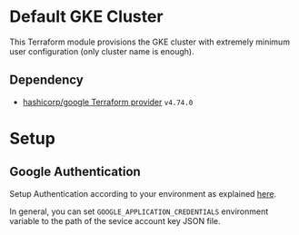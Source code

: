 # Default GKE Cluster

This Terraform module provisions the GKE cluster with extremely
minimum user configuration (only cluster name is enough).

## Dependency

- [hashicorp/google Terraform
  provider](https://registry.terraform.io/providers/hashicorp/google/latest)
  `v4.74.0`


# Setup

## Google Authentication

Setup Authentication according to your environment as explained
[here](https://registry.terraform.io/providers/hashicorp/google/latest/docs/guides/provider_reference#authentication).

In general, you can set `GOOGLE_APPLICATION_CREDENTIALS` environment
variable to the path of the sevice account key JSON file.



